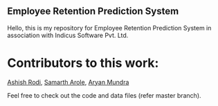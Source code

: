 ## Employee Retention Prediction System
Hello, this is my repository for Employee Retention Prediction System in association with Indicus Software Pvt. Ltd.

# Contributors to this work:
[Ashish Rodi](https://www.linkedin.com/in/ashish-rodi-a7328a269/), [Samarth Arole](https://www.linkedin.com/in/samarth-arole-704748262/), [Aryan Mundra](https://www.linkedin.com/in/aryan-mundra-512b64218/)

Feel free to check out the code and data files (refer master branch).
